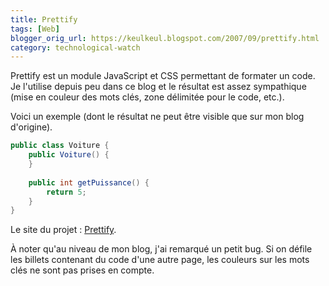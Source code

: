 ```yaml
---
title: Prettify
tags: [Web]
blogger_orig_url: https://keulkeul.blogspot.com/2007/09/prettify.html
category: technological-watch
---
```


Prettify est un module JavaScript et CSS permettant de formater un code. Je l'utilise depuis peu dans ce blog et le résultat est assez sympathique (mise en couleur des mots clés, zone délimitée pour le code, etc.).  

Voici un exemple (dont le résultat ne peut être visible que sur mon blog d'origine).

```java
public class Voiture {  
    public Voiture() {  
    }  
  
    public int getPuissance() {  
        return 5;  
    }  
}
```

Le site du projet : [Prettify](https://github.com/google/code-prettify).

À noter qu'au niveau de mon blog, j'ai remarqué un petit bug. Si on défile les billets contenant du code d'une autre page, les couleurs sur les mots clés ne sont pas prises en compte.